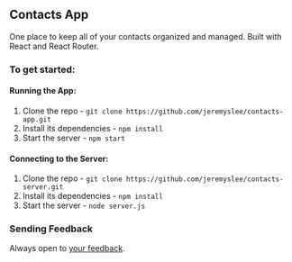 ## Contacts App
One place to keep all of your contacts organized and managed. Built with React and React Router. 


### To get started:
#### Running the App:
1. Clone the repo - `git clone https://github.com/jeremyslee/contacts-app.git`
2. Install its dependencies - `npm install`
3. Start the server - `npm start`
#### Connecting to the Server:
1. Clone the repo - `git clone https://github.com/jeremyslee/contacts-server.git`
2. Install its dependencies - `npm install`
3. Start the server - `node server.js`


### Sending Feedback
Always open to [your feedback](https://github.com/jeremyslee/contacts-app/issues).
